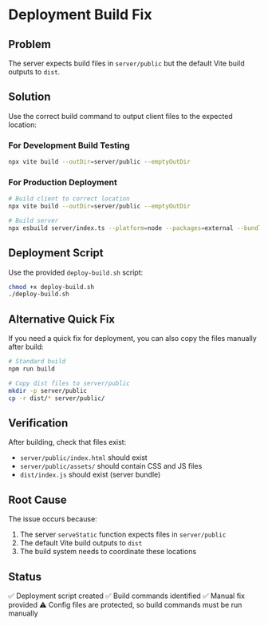 # Deployment Build Fix

## Problem
The server expects build files in `server/public` but the default Vite build outputs to `dist`.

## Solution
Use the correct build command to output client files to the expected location:

### For Development Build Testing
```bash
npx vite build --outDir=server/public --emptyOutDir
```

### For Production Deployment
```bash
# Build client to correct location
npx vite build --outDir=server/public --emptyOutDir

# Build server
npx esbuild server/index.ts --platform=node --packages=external --bundle --format=esm --outdir=dist
```

## Deployment Script
Use the provided `deploy-build.sh` script:

```bash
chmod +x deploy-build.sh
./deploy-build.sh
```

## Alternative Quick Fix
If you need a quick fix for deployment, you can also copy the files manually after build:

```bash
# Standard build
npm run build

# Copy dist files to server/public
mkdir -p server/public
cp -r dist/* server/public/
```

## Verification
After building, check that files exist:
- `server/public/index.html` should exist
- `server/public/assets/` should contain CSS and JS files
- `dist/index.js` should exist (server bundle)

## Root Cause
The issue occurs because:
1. The server `serveStatic` function expects files in `server/public`
2. The default Vite build outputs to `dist`
3. The build system needs to coordinate these locations

## Status
✅ Deployment script created
✅ Build commands identified
✅ Manual fix provided
⚠️ Config files are protected, so build commands must be run manually